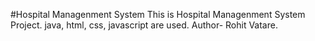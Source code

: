 #Hospital Managenment System
This is Hospital Managenment System Project.
java, html, css, javascript are used.
Author- Rohit Vatare.
